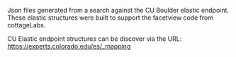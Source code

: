 Json files generated from a search against the CU Boulder elastic endpoint.
These elastic structures were built to support the facetview code from cottageLabs.

CU Elastic endpoint structures can be discover via the URL:
https://experts.colorado.edu/es/_mapping
